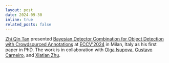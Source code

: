```yaml
---
layout: post
date: 2024-09-30
inline: true
related_posts: false
---
```


[Zhi Qin Tan](https://zhiqin1998.github.io/) presented [Bayesian Detector Combination for Object Detection with Crowdsourced Annotations](https://arxiv.org/pdf/2407.07958) at [ECCV'2024](https://eccv.ecva.net/) in Milan, Italy as his first  paper in PhD. The work is in collaboration with [Olga Isupova](https://olgaisupova.github.io/), [Gustavo Carneiro](https://www.surrey.ac.uk/people/gustavo-carneiro), and [Xiatian Zhu](https://surrey-uplab.github.io/).